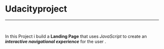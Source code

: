 # Udacityproject
----
<br>

In this Project i build a **Landing Page** that uses _JavaScript_ to create an ***interactive navigational experience*** for the user . 


